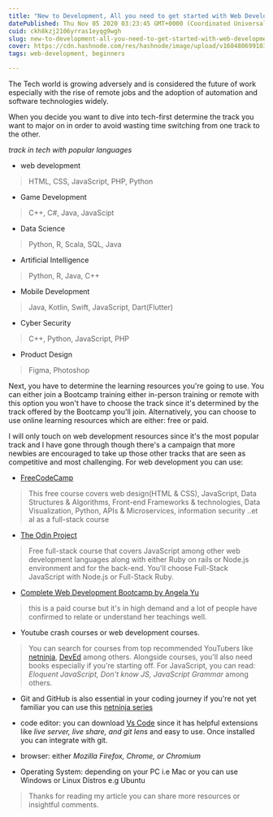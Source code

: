 ```yaml
---
title: "New to Development, All you need to get started with Web Development"
datePublished: Thu Nov 05 2020 03:23:45 GMT+0000 (Coordinated Universal Time)
cuid: ckh8kzj2106yrras1eyqg9wgh
slug: new-to-development-all-you-need-to-get-started-with-web-development
cover: https://cdn.hashnode.com/res/hashnode/image/upload/v1604806991034/qeMQnUnNs.png
tags: web-development, beginners

---
```


The Tech world is growing adversely and is considered the future of work especially with the rise of remote jobs and the adoption of automation and software technologies widely.

When you decide you want to dive into tech-first determine the track you want to major on in order to avoid wasting time switching from one track to the other. 

*track in tech with popular languages*

- web development 
> HTML, CSS, JavaScript, PHP, Python

- Game Development
> C++, C#, Java, JavaScipt

- Data Science 
> Python, R, Scala, SQL, Java

- Artificial Intelligence
> Python, R, Java, C++

- Mobile Development
> Java, Kotlin, Swift, JavaScript, Dart(Flutter)

- Cyber Security
> C++, Python, JavaScript, PHP

- Product Design 
> Figma, Photoshop

Next, you have to determine the learning resources you're going to use. You can either join a Bootcamp training either in-person training or remote with this option you won't have to choose the track since it's determined by the track offered by the Bootcamp you'll join. Alternatively, you can choose to use online learning resources which are either: free or paid. 

I will only touch on web development resources since it's the most popular track and I have gone through though there's a campaign that more newbies are encouraged to take up those other tracks that are seen as competitive and most challenging. For web development you can use:
- [FreeCodeCamp](freecodecamp.org/learn)
> This free course covers web design(HTML & CSS), JavaScript, Data Structures & Algorithms, Front-end Frameworks & technologies, Data Visualization, Python, APIs & Microservices, information security ..et al as a full-stack course

- [The Odin Project](https://www.theodinproject.com/)
> Free full-stack course that covers JavaScript among other web development languages along with either Ruby on rails or Node.js environment and for the back-end. You'll choose Full-Stack JavaScript with Node.js or Full-Stack Ruby.

- [Complete Web Development Bootcamp by Angela Yu](https://www.udemy.com/course/the-complete-web-development-bootcamp/) 
> this is a paid course but it's in high demand and a lot of people have confirmed to relate or understand her teachings well.

- Youtube crash courses or web development courses. 
> You can search for courses from top recommended YouTubers like [netninja](https://www.youtube.com/thenetninja?reload=9), [DevEd](https://www.youtube.com/channel/UClb90NQQcskPUGDIXsQEz5Q) among others.
 Alongside courses, you'll also need books especially if you're starting off. For JavaScript, you can read: *Eloquent JavaScript, Don't know JS, JavaScript Grammar* among others.

- Git and GitHub is also essential in your coding journey if you're not yet familiar you can use this [netninja series](https://youtu.be/3RjQznt-8kE)

- code editor: you can download [Vs Code](https://code.visualstudio.com/download) since it has helpful extensions like *live server, live share, and git lens* and easy to use. Once installed you can integrate with git.

- browser: either *Mozilla Firefox, Chrome, or Chromium*

- Operating System: depending on your PC i.e Mac or you can use Windows or Linux Distros e.g Ubuntu 

> Thanks for reading my article you can share more resources or insightful comments.
